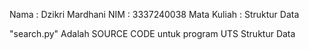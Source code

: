 Nama   : Dzikri Mardhani
NIM    : 3337240038
Mata Kuliah : Struktur Data

"search.py" Adalah SOURCE CODE untuk program UTS Struktur Data 
